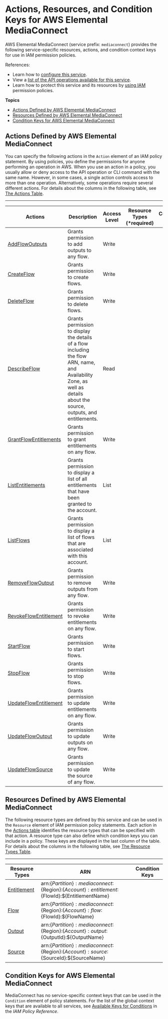 # Actions, Resources, and Condition Keys for AWS Elemental MediaConnect<a name="list_awselementalmediaconnect"></a>

AWS Elemental MediaConnect \(service prefix: `mediaconnect`\) provides the following service\-specific resources, actions, and condition context keys for use in IAM permission policies\.

References:
+ Learn how to [configure this service](https://docs.aws.amazon.com/mediaconnect/latest/ug/)\.
+ View a [list of the API operations available for this service](https://docs.aws.amazon.com/mediaconnect/latest/api/)\.
+ Learn how to protect this service and its resources by [using IAM](https://docs.aws.amazon.com/mediaconnect/latest/ug/auth-and-access-control.html) permission policies\.

**Topics**
+ [Actions Defined by AWS Elemental MediaConnect](#awselementalmediaconnect-actions-as-permissions)
+ [Resources Defined by AWS Elemental MediaConnect](#awselementalmediaconnect-resources-for-iam-policies)
+ [Condition Keys for AWS Elemental MediaConnect](#awselementalmediaconnect-policy-keys)

## Actions Defined by AWS Elemental MediaConnect<a name="awselementalmediaconnect-actions-as-permissions"></a>

You can specify the following actions in the `Action` element of an IAM policy statement\. By using policies, you define the permissions for anyone performing an operation in AWS\. When you use an action in a policy, you usually allow or deny access to the API operation or CLI command with the same name\. However, in some cases, a single action controls access to more than one operation\. Alternatively, some operations require several different actions\. For details about the columns in the following table, see [The Actions Table](reference_policies_actions-resources-contextkeys.md#actions_table)\.


****  

| Actions | Description | Access Level | Resource Types \(\*required\) | Condition Keys | Dependent Actions | 
| --- | --- | --- | --- | --- | --- | 
|   [ AddFlowOutputs ](https://docs.aws.amazon.com/mediaconnect/latest/api/v1-flows-flowarn-outputs.html)  | Grants permission to add outputs to any flow\. | Write |  |  |  | 
|   [ CreateFlow ](https://docs.aws.amazon.com/mediaconnect/latest/api/v1-flows.html)  | Grants permission to create flows\. | Write |  |  |  | 
|   [ DeleteFlow ](https://docs.aws.amazon.com/mediaconnect/latest/api/v1-flows-flowarn.html)  | Grants permission to delete flows\. | Write |  |  |  | 
|   [ DescribeFlow ](https://docs.aws.amazon.com/mediaconnect/latest/api/v1-flows-flowarn.html)  | Grants permission to display the details of a flow including the flow ARN, name, and Availability Zone, as well as details about the source, outputs, and entitlements\. | Read |  |  |  | 
|   [ GrantFlowEntitlements ](https://docs.aws.amazon.com/mediaconnect/latest/api/v1-flows-flowarn-entitlements.html)  | Grants permission to grant entitlements on any flow\. | Write |  |  |  | 
|   [ ListEntitlements ](https://docs.aws.amazon.com/mediaconnect/latest/api/v1-entitlements.html)  | Grants permission to display a list of all entitlements that have been granted to the account\. | List |  |  |  | 
|   [ ListFlows ](https://docs.aws.amazon.com/mediaconnect/latest/api/v1-flows.html)  | Grants permission to display a list of flows that are associated with this account\. | List |  |  |  | 
|   [ RemoveFlowOutput ](https://docs.aws.amazon.com/mediaconnect/latest/api/v1-flows-flowarn-outputs-outputarn.html)  | Grants permission to remove outputs from any flow\. | Write |  |  |  | 
|   [ RevokeFlowEntitlement ](https://docs.aws.amazon.com/mediaconnect/latest/api/v1-flows-flowarn-entitlements-entitlementarn.html)  | Grants permission to revoke entitlements on any flow\. | Write |  |  |  | 
|   [ StartFlow ](https://docs.aws.amazon.com/mediaconnect/latest/api/v1-flows-start-flowarn.html)  | Grants permission to start flows\. | Write |  |  |  | 
|   [ StopFlow ](https://docs.aws.amazon.com/mediaconnect/latest/api/v1-flows-stop-flowarn.html)  | Grants permission to stop flows\. | Write |  |  |  | 
|   [ UpdateFlowEntitlement ](https://docs.aws.amazon.com/mediaconnect/latest/api/v1-flows-flowarn-entitlements-entitlementarn.html)  | Grants permission to update entitlements on any flow\. | Write |  |  |  | 
|   [ UpdateFlowOutput ](https://docs.aws.amazon.com/mediaconnect/latest/api/v1-flows-flowarn-outputs-outputarn.html)  | Grants permission to update outputs on any flow\. | Write |  |  |  | 
|   [ UpdateFlowSource ](https://docs.aws.amazon.com/mediaconnect/latest/api/v1-flows-flowarn-source-sourcearn.html)  | Grants permission to update the source of any flow\. | Write |  |  |  | 

## Resources Defined by AWS Elemental MediaConnect<a name="awselementalmediaconnect-resources-for-iam-policies"></a>

The following resource types are defined by this service and can be used in the `Resource` element of IAM permission policy statements\. Each action in the [Actions table](#awselementalmediaconnect-actions-as-permissions) identifies the resource types that can be specified with that action\. A resource type can also define which condition keys you can include in a policy\. These keys are displayed in the last column of the table\. For details about the columns in the following table, see [The Resource Types Table](reference_policies_actions-resources-contextkeys.md#resources_table)\.


****  

| Resource Types | ARN | Condition Keys | 
| --- | --- | --- | 
|   [ Entitlement ](https://docs.aws.amazon.com/mediaconnect/latest/ug/entitlements.html)  |  arn:$\{Partition\}:mediaconnect:$\{Region\}:$\{Account\}:entitlement:$\{FlowId\}:$\{EntitlementName\}  |  | 
|   [ Flow ](https://docs.aws.amazon.com/mediaconnect/latest/ug/flows.html)  |  arn:$\{Partition\}:mediaconnect:$\{Region\}:$\{Account\}:flow:$\{FlowId\}:$\{FlowName\}  |  | 
|   [ Output ](https://docs.aws.amazon.com/mediaconnect/latest/ug/outputs.html)  |  arn:$\{Partition\}:mediaconnect:$\{Region\}:$\{Account\}:output:$\{OutputId\}:$\{OutputName\}  |  | 
|   [ Source ](https://docs.aws.amazon.com/mediaconnect/latest/ug/sources.html)  |  arn:$\{Partition\}:mediaconnect:$\{Region\}:$\{Account\}:source:$\{SourceId\}:$\{SourceName\}  |  | 

## Condition Keys for AWS Elemental MediaConnect<a name="awselementalmediaconnect-policy-keys"></a>

MediaConnect has no service\-specific context keys that can be used in the `Condition` element of policy statements\. For the list of the global context keys that are available to all services, see [Available Keys for Conditions](reference_policies_condition-keys.html#AvailableKeys) in the *IAM Policy Reference*\.